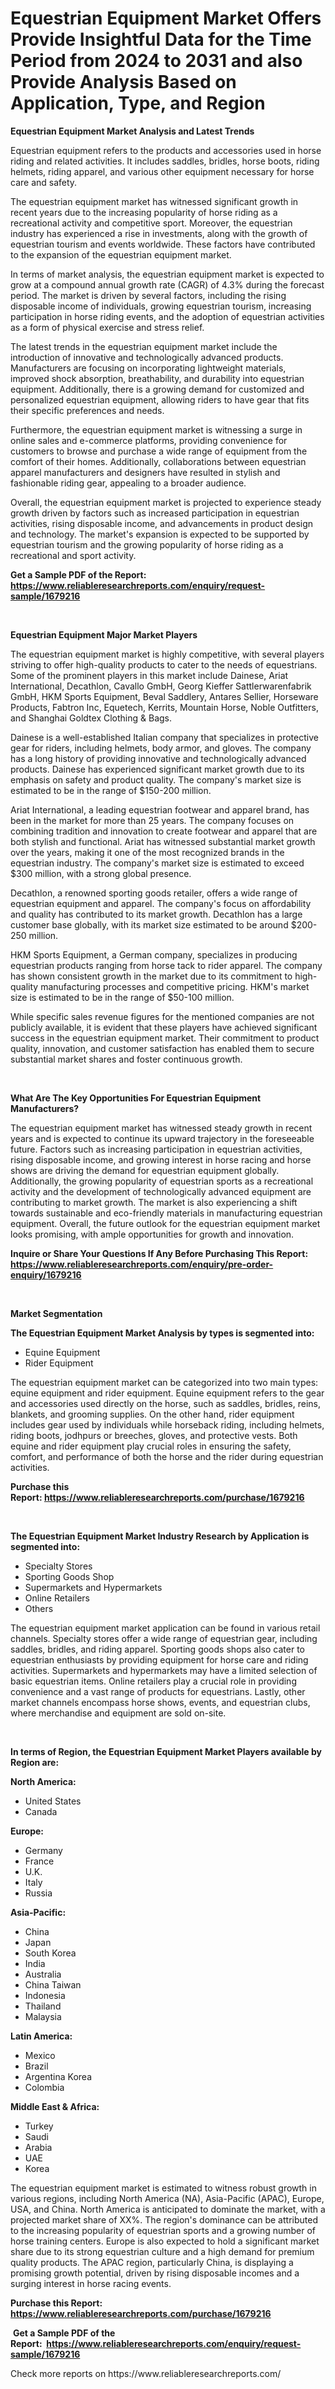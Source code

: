 <p><h1>Equestrian Equipment Market Offers Provide Insightful Data for the Time Period from 2024 to 2031 and also Provide Analysis Based on Application, Type, and Region</h1></p><p><strong>Equestrian Equipment Market Analysis and Latest Trends</strong></p>
<p><p>Equestrian equipment refers to the products and accessories used in horse riding and related activities. It includes saddles, bridles, horse boots, riding helmets, riding apparel, and various other equipment necessary for horse care and safety.</p><p>The equestrian equipment market has witnessed significant growth in recent years due to the increasing popularity of horse riding as a recreational activity and competitive sport. Moreover, the equestrian industry has experienced a rise in investments, along with the growth of equestrian tourism and events worldwide. These factors have contributed to the expansion of the equestrian equipment market.</p><p>In terms of market analysis, the equestrian equipment market is expected to grow at a compound annual growth rate (CAGR) of 4.3% during the forecast period. The market is driven by several factors, including the rising disposable income of individuals, growing equestrian tourism, increasing participation in horse riding events, and the adoption of equestrian activities as a form of physical exercise and stress relief.</p><p>The latest trends in the equestrian equipment market include the introduction of innovative and technologically advanced products. Manufacturers are focusing on incorporating lightweight materials, improved shock absorption, breathability, and durability into equestrian equipment. Additionally, there is a growing demand for customized and personalized equestrian equipment, allowing riders to have gear that fits their specific preferences and needs.</p><p>Furthermore, the equestrian equipment market is witnessing a surge in online sales and e-commerce platforms, providing convenience for customers to browse and purchase a wide range of equipment from the comfort of their homes. Additionally, collaborations between equestrian apparel manufacturers and designers have resulted in stylish and fashionable riding gear, appealing to a broader audience.</p><p>Overall, the equestrian equipment market is projected to experience steady growth driven by factors such as increased participation in equestrian activities, rising disposable income, and advancements in product design and technology. The market's expansion is expected to be supported by equestrian tourism and the growing popularity of horse riding as a recreational and sport activity.</p></p>
<p><strong>Get a Sample PDF of the Report:&nbsp; <a href="https://www.reliableresearchreports.com/enquiry/request-sample/1679216">https://www.reliableresearchreports.com/enquiry/request-sample/1679216</a></strong></p>
<p>&nbsp;</p>
<p><strong>Equestrian Equipment Major Market Players</strong></p>
<p><p>The equestrian equipment market is highly competitive, with several players striving to offer high-quality products to cater to the needs of equestrians. Some of the prominent players in this market include Dainese, Ariat International, Decathlon, Cavallo GmbH, Georg Kieffer Sattlerwarenfabrik GmbH, HKM Sports Equipment, Beval Saddlery, Antares Sellier, Horseware Products, Fabtron Inc, Equetech, Kerrits, Mountain Horse, Noble Outfitters, and Shanghai Goldtex Clothing & Bags.</p><p>Dainese is a well-established Italian company that specializes in protective gear for riders, including helmets, body armor, and gloves. The company has a long history of providing innovative and technologically advanced products. Dainese has experienced significant market growth due to its emphasis on safety and product quality. The company's market size is estimated to be in the range of $150-200 million.</p><p>Ariat International, a leading equestrian footwear and apparel brand, has been in the market for more than 25 years. The company focuses on combining tradition and innovation to create footwear and apparel that are both stylish and functional. Ariat has witnessed substantial market growth over the years, making it one of the most recognized brands in the equestrian industry. The company's market size is estimated to exceed $300 million, with a strong global presence.</p><p>Decathlon, a renowned sporting goods retailer, offers a wide range of equestrian equipment and apparel. The company's focus on affordability and quality has contributed to its market growth. Decathlon has a large customer base globally, with its market size estimated to be around $200-250 million.</p><p>HKM Sports Equipment, a German company, specializes in producing equestrian products ranging from horse tack to rider apparel. The company has shown consistent growth in the market due to its commitment to high-quality manufacturing processes and competitive pricing. HKM's market size is estimated to be in the range of $50-100 million.</p><p>While specific sales revenue figures for the mentioned companies are not publicly available, it is evident that these players have achieved significant success in the equestrian equipment market. Their commitment to product quality, innovation, and customer satisfaction has enabled them to secure substantial market shares and foster continuous growth.</p></p>
<p>&nbsp;</p>
<p><strong>What Are The Key Opportunities For Equestrian Equipment Manufacturers?</strong></p>
<p><p>The equestrian equipment market has witnessed steady growth in recent years and is expected to continue its upward trajectory in the foreseeable future. Factors such as increasing participation in equestrian activities, rising disposable income, and growing interest in horse racing and horse shows are driving the demand for equestrian equipment globally. Additionally, the growing popularity of equestrian sports as a recreational activity and the development of technologically advanced equipment are contributing to market growth. The market is also experiencing a shift towards sustainable and eco-friendly materials in manufacturing equestrian equipment. Overall, the future outlook for the equestrian equipment market looks promising, with ample opportunities for growth and innovation.</p></p>
<p><strong>Inquire or Share Your Questions If Any Before Purchasing This Report: <a href="https://www.reliableresearchreports.com/enquiry/pre-order-enquiry/1679216">https://www.reliableresearchreports.com/enquiry/pre-order-enquiry/1679216</a></strong></p>
<p>&nbsp;</p>
<p><strong>Market Segmentation</strong></p>
<p><strong>The Equestrian Equipment Market Analysis by types is segmented into:</strong></p>
<p><ul><li>Equine Equipment</li><li>Rider Equipment</li></ul></p>
<p><p>The equestrian equipment market can be categorized into two main types: equine equipment and rider equipment. Equine equipment refers to the gear and accessories used directly on the horse, such as saddles, bridles, reins, blankets, and grooming supplies. On the other hand, rider equipment includes gear used by individuals while horseback riding, including helmets, riding boots, jodhpurs or breeches, gloves, and protective vests. Both equine and rider equipment play crucial roles in ensuring the safety, comfort, and performance of both the horse and the rider during equestrian activities.</p></p>
<p><strong>Purchase this Report:&nbsp;<a href="https://www.reliableresearchreports.com/purchase/1679216">https://www.reliableresearchreports.com/purchase/1679216</a></strong></p>
<p>&nbsp;</p>
<p><strong>The Equestrian Equipment Market Industry Research by Application is segmented into:</strong></p>
<p><ul><li>Specialty Stores</li><li>Sporting Goods Shop</li><li>Supermarkets and Hypermarkets</li><li>Online Retailers</li><li>Others</li></ul></p>
<p><p>The equestrian equipment market application can be found in various retail channels. Specialty stores offer a wide range of equestrian gear, including saddles, bridles, and riding apparel. Sporting goods shops also cater to equestrian enthusiasts by providing equipment for horse care and riding activities. Supermarkets and hypermarkets may have a limited selection of basic equestrian items. Online retailers play a crucial role in providing convenience and a vast range of products for equestrians. Lastly, other market channels encompass horse shows, events, and equestrian clubs, where merchandise and equipment are sold on-site.</p></p>
<p>&nbsp;</p>
<p><strong>In terms of Region, the Equestrian Equipment Market Players available by Region are:</strong></p>
<p>
    <p> <strong> North America: </strong>
        <ul>
            <li>United States</li>
            <li>Canada</li>
        </ul>
        </p> 
    <p> <strong> Europe: </strong>
        <ul>
            <li>Germany</li>
            <li>France</li>
            <li>U.K.</li>
            <li>Italy</li>
            <li>Russia</li>
        </ul>
        </p> 
    <p> <strong> Asia-Pacific: </strong>
        <ul>
            <li>China</li>
            <li>Japan</li>
            <li>South Korea</li>
            <li>India</li>
            <li>Australia</li>
            <li>China Taiwan</li>
            <li>Indonesia</li>
            <li>Thailand</li>
            <li>Malaysia</li>
        </ul>
        </p> 
    <p> <strong> Latin America: </strong>
        <ul>
            <li>Mexico</li>
            <li>Brazil</li>
            <li>Argentina Korea</li>
            <li>Colombia</li>
        </ul>
        </p> 
    <p> <strong> Middle East & Africa: </strong>
        <ul>
            <li>Turkey</li>
            <li>Saudi</li>
            <li>Arabia</li>
            <li>UAE</li>
            <li>Korea</li>
        </ul>
    </p>
    </p>
<p><p>The equestrian equipment market is estimated to witness robust growth in various regions, including North America (NA), Asia-Pacific (APAC), Europe, USA, and China. North America is anticipated to dominate the market, with a projected market share of XX%. The region's dominance can be attributed to the increasing popularity of equestrian sports and a growing number of horse training centers. Europe is also expected to hold a significant market share due to its strong equestrian culture and a high demand for premium quality products. The APAC region, particularly China, is displaying a promising growth potential, driven by rising disposable incomes and a surging interest in horse racing events.</p></p>
<p><strong>Purchase this Report: <a href="https://www.reliableresearchreports.com/purchase/1679216">https://www.reliableresearchreports.com/purchase/1679216</a></strong></p>
<p>&nbsp;<strong>Get a Sample PDF of the Report:&nbsp;&nbsp;<a href="https://www.reliableresearchreports.com/enquiry/request-sample/1679216">https://www.reliableresearchreports.com/enquiry/request-sample/1679216</a></strong></p>
<p><strong></strong></p>
<p>Check more reports on https://www.reliableresearchreports.com/</p>